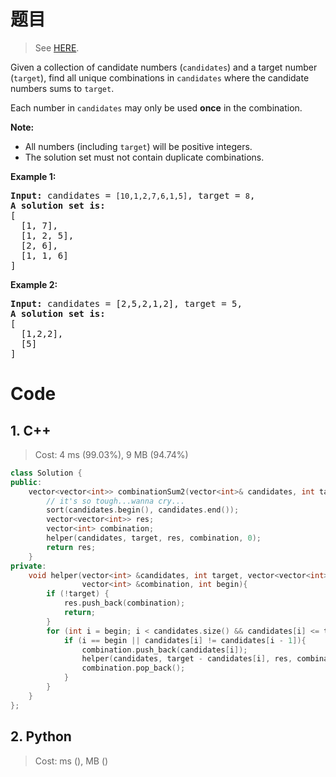 # 题目

> See [HERE](https://leetcode.com/problems/combination-sum-ii/).

<div><p>Given a collection of candidate numbers (<code>candidates</code>) and a target number (<code>target</code>), find all unique combinations in <code>candidates</code>&nbsp;where the candidate numbers sums to <code>target</code>.</p>

<p>Each number in <code>candidates</code>&nbsp;may only be used <strong>once</strong> in the combination.</p>

<p><strong>Note:</strong></p>

<ul>
	<li>All numbers (including <code>target</code>) will be positive integers.</li>
	<li>The solution set must not contain duplicate combinations.</li>
</ul>

<p><strong>Example 1:</strong></p>

<pre><strong>Input:</strong> candidates =&nbsp;<code>[10,1,2,7,6,1,5]</code>, target =&nbsp;<code>8</code>,
<strong>A solution set is:</strong>
[
  [1, 7],
  [1, 2, 5],
  [2, 6],
  [1, 1, 6]
]
</pre>

<p><strong>Example 2:</strong></p>

<pre><strong>Input:</strong> candidates =&nbsp;[2,5,2,1,2], target =&nbsp;5,
<strong>A solution set is:</strong>
[
&nbsp; [1,2,2],
&nbsp; [5]
]
</pre>
</div>

# Code

## 1. C++

> Cost: 4 ms (99.03%), 9 MB (94.74%)

```cpp
class Solution {
public:
    vector<vector<int>> combinationSum2(vector<int>& candidates, int target) {
        // it's so tough...wanna cry...
        sort(candidates.begin(), candidates.end());
        vector<vector<int>> res;
        vector<int> combination;
        helper(candidates, target, res, combination, 0);
        return res;
    }
private:
    void helper(vector<int> &candidates, int target, vector<vector<int>> &res, 
                vector<int> &combination, int begin){
        if (!target) {
            res.push_back(combination);
            return;
        }
        for (int i = begin; i < candidates.size() && candidates[i] <= target; ++i){
            if (i == begin || candidates[i] != candidates[i - 1]){
                combination.push_back(candidates[i]);
                helper(candidates, target - candidates[i], res, combination, i + 1);
                combination.pop_back();
            }
        }
    }
};
```

## 2. Python

> Cost: ms (), MB ()

```python

```
